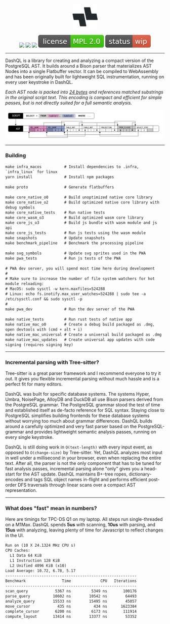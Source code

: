 <p align="center">
  <img src="misc/logo-dashql-glyphs/logo.png" width=80>
</p>
<p align="center">
  <a href="https://github.com/ankoh/dashql/actions/workflows/push_main.yml"><img src="https://github.com/ankoh/dashql/actions/workflows/push_main.yml/badge.svg?branch=main" /></a>
  <a href="https://github.com/ankoh/dashql/actions/workflows/renovate.yml"><img src="https://github.com/ankoh/dashql/actions/workflows/renovate.yml/badge.svg" /></a>
  <a href="https://coveralls.io/github/ankoh/dashql?branch=main"><img src="https://coveralls.io/repos/github/ankoh/dashql/badge.svg?branch=main" /></a>
  <a href="https://opensource.org/licenses/MPL-2.0"><img src="misc/badge_mpl2.svg?raw=true" /></a>
  <a href="https://github.com/ankoh/dashql/commits/main"><img src="misc/badge_wip.svg?raw=true" /></a>
</p>

---

DashQL is a library for creating and analyzing a compact version of the PostgreSQL AST.
It builds around a Bison parser that materializes AST Nodes into a single Flatbuffer vector.
It can be compiled to WebAssembly and has been originally built for lightweight SQL instrumentation, running on every user keystroke in DashQL.

_Each AST node is packed into [24 bytes](https://github.com/ankoh/dashql/blob/b38e952afcd3367c91ea18f068ed58183dc59683/proto/dashql/parsed_script.fbs#L355-L361) and references matched substrings in the original script text.
This encoding is compact and efficient for simple passes, but is not directly suited for a full semantic analysis._

<img src="misc/ast.png?raw=true" width="680px">

---

### Building

```
make infra_macos          # Install dependencies to .infra, `infra_linux` for linux
yarn install              # Install npm packages

make proto                # Generate flatbuffers

make core_native_o0       # Build unoptimized native core library
make core_native_o2       # Build optimized native core library with debug symbols
make core_native_tests    # Run native tests
make core_wasm_o3         # Build optimized wasm core library
make core_js_o3           # Build js bundle with wasm module and js api
make core_js_tests        # Run js tests using the wasm module
make snapshots            # Update snapshots
make benchmark_pipeline   # Benchmark the processing pipeline

make svg_symbols          # Update svg sprites used in the PWA
make pwa_tests            # Run js tests of the PWA

# PWA dev server, you will spend most time here during development
#
# Make sure to increase the number of file system watchers for hot module reloading:
# MacOS: sudo sysctl -w kern.maxfiles=524288
# Linux: echo fs.inotify.max_user_watches=524288 | sudo tee -a /etc/sysctl.conf && sudo sysctl -p
#
make pwa_dev              # Run the dev server of the PWA

make native_tests         # Run rust tests of native app
make native_mac_o0        # Create a debug build packaged as .dmg, open devtools with (cmd + alt + i)
make native_mac_universal # Create a universal build packaged as .dmg
make native_mac_updates   # Create universal app updates with code signing (requires signing key)
```

---

### Incremental parsing with Tree-sitter?

Tree-sitter is a great parser framework and I recommend everyone to try it out.
It gives you flexible incremental parsing without much hassle and is a perfect fit for many editors.

DashQL was built for specific database systems.
The systems Hyper, Umbra, NoisePage, AlloyDB and DuckDB all use Bison parsers derived from the PostgreSQL grammar.
The PostgreSQL grammar stood the test of time and established itself as de-facto reference for SQL syntax.
Staying close to PostgreSQL simplifies building frontends for these database systems without worrying too much about grammar differences.
DashQL builds around a carefully optimized and very fast parser based on the PostgreSQL-grammar and provides lightweight semantic analysis passes, running on every single keystroke.

DashQL is still doing work in `O(text-length)` with every input event, as opposed to `O(change-size)` by Tree-sitter.
Yet, DashQL analyzes most input in well under a millisecond in your browser, even when replacing the entire text.
After all, the parser is not the only component that has to be tuned for fast analysis passes, incremental parsing alone "only" gives you a head-start for the AST update.
DashQL maintains B+-tree ropes, dictionary-encodes and tags SQL object names in-flight and performs efficient post-order DFS traversals through linear scans over a compact AST representation.

---

### What does "fast" mean in numbers?

Here are timings for TPC-DS Q1 on my laptop. All steps run single-threaded on a M1Max.
DashQL spends **5us** with scanning, **10us** with parsing, and **15us** with analyzing, leaving plenty of time for Javascript to reflect changes in the UI.

```
Run on (10 X 24.1324 MHz CPU s)
CPU Caches:
  L1 Data 64 KiB
  L1 Instruction 128 KiB
  L2 Unified 4096 KiB (x10)
Load Average: 10.72, 6.78, 5.17
----------------------------------------------------------
Benchmark                Time             CPU   Iterations
----------------------------------------------------------
scan_query            5367 ns         5349 ns       100176
parse_query          10602 ns        10542 ns        64493
analyze_query        15533 ns        15495 ns        45057
move_cursor            435 ns          434 ns      1623384
complete_cursor       6200 ns         6173 ns       111914
compute_layout       13414 ns        13377 ns        53352
```
